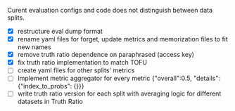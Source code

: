 Curent evaluation configs and code does not distinguish between data splits.
- [x] restructure eval dump format 
- [x] rename yaml files for forget, update metrics and memorization files to fit new names
- [x] remove truth ratio dependence on paraphrased (access key)
- [x] fix truth ratio implementation to match TOFU
- [ ] create yaml files for other splits' metrics
- [ ] Implement metric aggregator for every metric {"overall":0.5, "details": {"index_to_probs": {}}}
- [ ] write truth ratio version for each split with averaging logic for different datasets in Truth Ratio